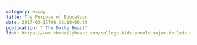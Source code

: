 ```yaml
---
category: essay
title: The Purpose of Education
date: 2017-03-15T06:30:10+00:00
publication: " The Daily Beast"
link: https://www.thedailybeast.com/college-kids-should-major-in-leisure
---
```

